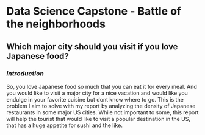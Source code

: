 
# Data Science Capstone - Battle of the neighborhoods

## Which major city should you visit if you love Japanese food?

### *Introduction*

So, you love Japanese food so much that you can eat it for every meal. And you would like to visit a major city for a nice vacation and would like you endulge in your favorite cuisine but dont know where to go. This is the problem I aim to solve with my report by analyzing the density of Japanese restaurants in some major US cities. While not important to some, this report will help the tourist that would like to visit a popular destination in the US, that has a huge appetite for sushi and the like. 


```python

```
